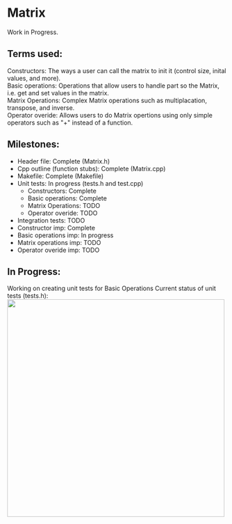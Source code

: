 # Matrix
Work in Progress.

## Terms used:

Constructors: The ways a user can call the matrix to init it (control size, inital values, and more).  
Basic operations: Operations that allow users to handle part so the Matrix, i.e. get and set values in the matrix.  
Matrix Operations: Complex Matrix operations such as multiplacation, transpose, and inverse.  
Operator overide: Allows users to do Matrix opertions using only simple operators such as "+" instead of a function.  

## Milestones:
 * Header file: Complete (Matrix.h)
 * Cpp outline (function stubs): Complete (Matrix.cpp)
 * Makefile: Complete (Makefile)
 * Unit tests: In progress (tests.h and test.cpp)
    * Constructors: Complete
    * Basic operations: Complete
    * Matrix Operations: TODO
    * Operator overide: TODO
 * Integration tests: TODO
 * Constructor imp: Complete
 * Basic operations imp: In progress
 * Matrix operations imp: TODO
 * Operator overide imp: TODO

## In Progress:
Working on creating unit tests for Basic Operations
Current status of unit tests (tests.h):
<img src="https://user-images.githubusercontent.com/56750709/124048320-ed224780-d9ca-11eb-8361-9e85026b18f5.PNG" width=500>  
